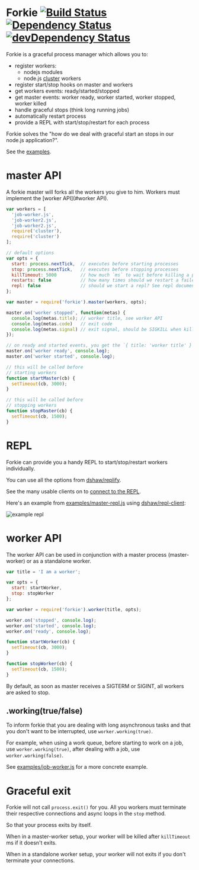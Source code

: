 # Forkie [![Build Status](https://travis-ci.org/vvo/forkie.png?branch=master)](https://travis-ci.org/vvo/forkie) [![Dependency Status](https://david-dm.org/vvo/forkie.png?theme=shields.io)](https://david-dm.org/vvo/forkie) [![devDependency Status](https://david-dm.org/vvo/forkie/dev-status.png?theme=shields.io)](https://david-dm.org/vvo/forkie#info=devDependencies)

Forkie is a graceful process manager which allows you to:
- register workers:
  - nodejs modules
  - node.js [cluster](http://nodejs.org/api/cluster.html#cluster_cluster_fork_env) workers
- register start/stop hooks on master and workers
- get workers events: ready/started/stopped
- get master events: worker ready, worker started, worker stopped, worker killed
- handle graceful stops (think long running jobs)
- automatically restart process
- provide a REPL with start/stop/restart for each process

Forkie solves the "how do we deal with graceful start an stops in our node.js application?".

See the [examples](examples/).

# master API

A forkie master will forks all the workers you give to him.
Workers must implement the [worker API](#worker API).

```js
var workers = [
  'job-worker.js',
  'job-worker2.js',
  'job-worker2.js',
  require('cluster'),
  require('cluster')
];

// default options
var opts = {
  start: process.nextTick,  // executes before starting processes
  stop: process.nextTick,   // executes before stopping processes
  killTimeout: 5000         // how much `ms` to wait before killing a process that does not exits by itself
  restarts: false           // how many times should we restart a failed process, put `Infinity` for infinite restarts
  repl: false               // should we start a repl? See repl documentation
};

var master = require('forkie').master(workers, opts);

master.on('worker stopped', function(metas) {
  console.log(metas.title); // worker title, see worker API
  console.log(metas.code)   // exit code
  console.log(metas.signal) // exit signal, should be SIGKILL when killTimeout occurs
});

// on ready and started events, you get the `{ title: 'worker title' }`
master.on('worker ready', console.log);
master.on('worker started', console.log);

// this will be called before
// starting workers
function startMaster(cb) {
  setTimeout(cb, 3000);
}

// this will be called before
// stopping workers
function stopMaster(cb) {
  setTimeout(cb, 1500);
}
```

# REPL

Forkie can provide you a handy REPL to start/stop/restart workers individually.

You can use all the options from [dshaw/replify](https://github.com/dshaw/replify#options).

See the many usable clients on to [connect to the REPL](https://github.com/dshaw/replify#connect-to-the-repl).

Here's an example from [examples/master-repl.js](examples/master-repl.js) using
[dshaw/repl-client](https://github.com/dshaw/repl-client):

![example repl](http://dl.dropbox.com/u/3508235/Selection_152.png)

# worker API

The worker API can be used in conjunction with a
master process (master-worker) or as a standalone worker.

```js
var title = 'I am a worker';

var opts = {
  start: startWorker,
  stop: stopWorker
};

var worker = require('forkie').worker(title, opts);

worker.on('stopped', console.log);
worker.on('started', console.log);
worker.on('ready', console.log);

function startWorker(cb) {
  setTimeout(cb, 3000);
}

function stopWorker(cb) {
  setTimeout(cb, 1500);
}
```

By default, as soon as master receives a
SIGTERM or SIGINT, all workers are asked to stop.

## .working(true/false)

To inform forkie that you are dealing with long asynchronous tasks
and that you don't want to be interrupted, use `worker.working(true)`.

For example, when using a work queue,
before starting to work on a job, use `worker.working(true)`,
after dealing with a job, use `worker.working(false)`.

See [examples/job-worker.js](examples/job-worker.js) for
a more concrete example.

# Graceful exit

Forkie will not call `process.exit()` for you.
All you workers must terminate their respective
connections and async loops in the `stop` method.

So that your process exits by itself.

When in a master-worker setup, your worker will be killed
after `killTimeout` ms if it doesn't exits.

When in a standalone worker setup, your worker will
not exits if you don't terminate your connections.
